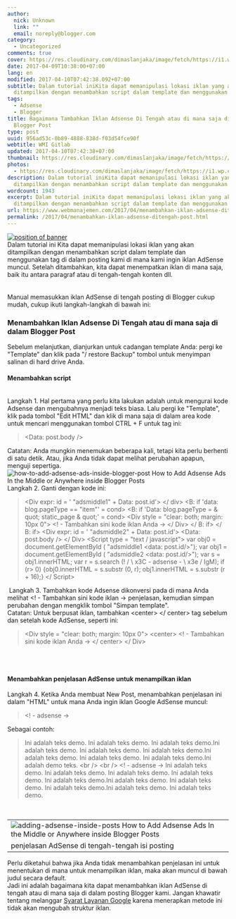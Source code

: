 ```yaml
---
author:
  nick: Unknown
  link: ""
  email: noreply@blogger.com
category:
  - Uncategorized
comments: true
cover: https://res.cloudinary.com/dimaslanjaka/image/fetch/https://i1.wp.com/4.bp.blogspot.com/-Z4TdEbpcxn0/UthBZXiyPYI/AAAAAAAAF40/nwthnaxPQuw/s1600/insert-adsense-into-blogger-post.png?zoom=1.5&ssl=1
date: 2017-04-09T10:38:00+07:00
lang: en
modified: 2017-04-10T07:42:38.092+07:00
subtitle: Dalam tutorial iniKita dapat memanipulasi lokasi iklan yang akan
  ditampilkan dengan menambahkan script dalam template dan menggunakan tag
tags:
  - Adsense
  - Blogger
title: Bagaimana Tambahkan Iklan Adsense Di Tengah atau di mana saja di dalam
  Blogger Post
type: post
uuid: 956ad53c-0b89-4888-838d-f03d54fce90f
webtitle: WMI Gitlab
updated: 2017-04-10T07:42:38+07:00
thumbnail: https://res.cloudinary.com/dimaslanjaka/image/fetch/https://i1.wp.com/4.bp.blogspot.com/-Z4TdEbpcxn0/UthBZXiyPYI/AAAAAAAAF40/nwthnaxPQuw/s1600/insert-adsense-into-blogger-post.png?zoom=1.5&ssl=1
photos:
  - https://res.cloudinary.com/dimaslanjaka/image/fetch/https://i1.wp.com/4.bp.blogspot.com/-Z4TdEbpcxn0/UthBZXiyPYI/AAAAAAAAF40/nwthnaxPQuw/s1600/insert-adsense-into-blogger-post.png?zoom=1.5&ssl=1
description: Dalam tutorial iniKita dapat memanipulasi lokasi iklan yang akan
  ditampilkan dengan menambahkan script dalam template dan menggunakan tag
wordcount: 1943
excerpt: Dalam tutorial iniKita dapat memanipulasi lokasi iklan yang akan
  ditampilkan dengan menambahkan script dalam template dan menggunakan tag
url: https://www.webmanajemen.com/2017/04/menambahkan-iklan-adsense-ditengah-post.html
permalink: /2017/04/menambahkan-iklan-adsense-ditengah-post.html
---
```


<div dir="ltr" trbidi="on"><div class="separator"><a href="https://res.cloudinary.com/practicaldev/image/fetch/4.bp.blogspot.com/-Z4TdEbpcxn0/UthBZXiyPYI/AAAAAAAAF40/nwthnaxPQuw/s1600/insert-adsense-into-blogger-post.png?zoom=1.5&amp;ssl=1" imageanchor="1" rel="noopener noreferer nofollow"><img alt="position of banner" border="0" src="https://res.cloudinary.com/dimaslanjaka/image/fetch/https://res.cloudinary.com/practicaldev/image/fetch/4.bp.blogspot.com/-Z4TdEbpcxn0/UthBZXiyPYI/AAAAAAAAF40/nwthnaxPQuw/s1600/insert-adsense-into-blogger-post.png?zoom=1.5&amp;ssl=1" title="adsense positions"></a></div>Dalam tutorial ini&nbsp;<span class="notranslate">Kita dapat memanipulasi lokasi iklan yang akan ditampilkan dengan menambahkan script dalam template dan menggunakan tag di dalam posting kami di mana kami ingin iklan AdSense muncul.</span><span>&nbsp;</span><span class="notranslate">Setelah ditambahkan, kita dapat menempatkan iklan di mana saja, baik itu antara paragraf atau di tengah-tengah konten dll.</span><br><span class="notranslate"><br></span><br><div><span class="notranslate">Manual memasukkan iklan AdSense di tengah posting di Blogger cukup mudah, cukup ikuti langkah-langkah di bawah ini:</span></div><h3><span class="notranslate">Menambahkan Iklan Adsense Di Tengah atau di mana saja di dalam Blogger Post</span></h3><div><span class="notranslate">Sebelum melanjutkan, dianjurkan untuk cadangan template Anda: pergi ke "Template" dan klik pada "/ restore Backup" tombol untuk menyimpan salinan di hard drive Anda.</span></div><h4><span class="notranslate">Menambahkan script</span></h4><span class="notranslate"></span><br><div><span class="notranslate">Langkah 1. Hal pertama yang perlu kita lakukan adalah untuk mengurai kode Adsense</span><noindex>&nbsp;</noindex><span class="notranslate">dan mengubahnya menjadi teks biasa.</span>&nbsp;<span class="notranslate">Lalu pergi ke "Template", klik pada tombol "Edit HTML" dan klik di mana saja di dalam area kode untuk mencari menggunakan tombol CTRL + F untuk tag ini:</span></div><div><blockquote class="tr_bq"><span class="notranslate"><span><span>&lt;Data: post.body /&gt;</span></span></span></blockquote></div><div><span class="notranslate">Catatan: Anda mungkin menemukan beberapa kali, tetapi kita perlu berhenti di satu detik.</span>&nbsp;<span class="notranslate">Atau, jika Anda tidak dapat melihat perubahan apapun, menguji sepertiga.</span></div><div><img alt="how-to-add-adsense-ads-inside-blogger-post How to Add Adsense Ads In the Middle or Anywhere inside Blogger Posts" border="0" data-recalc-dims="1" scale="1.5" src-orig="https://res.cloudinary.com/dimaslanjaka/image/fetch/https://res.cloudinary.com/practicaldev/image/fetch/3.bp.blogspot.com/-txi86RJaWYk/Utg3xTPV_8I/AAAAAAAAF4Y/LTah2B86lYE/s1600/how-to-add-adsense-ads-inside-blogger-post.png?resize=500%2C307&amp;ssl=1" src="https://res.cloudinary.com/practicaldev/image/fetch/3.bp.blogspot.com/-txi86RJaWYk/Utg3xTPV_8I/AAAAAAAAF4Y/LTah2B86lYE/s1600/how-to-add-adsense-ads-inside-blogger-post.png?zoom=1.5&amp;resize=330%2C197&amp;ssl=1" srcset="https://res.cloudinary.com/practicaldev/image/fetch/3.bp.blogspot.com/-txi86RJaWYk/Utg3xTPV_8I/AAAAAAAAF4Y/LTah2B86lYE/s1600/how-to-add-adsense-ads-inside-blogger-post.png?zoom=1.5&amp;resize=330%2C197&amp;ssl=1" title="Bagaimana Tambahkan Iklan Adsense Di Tengah atau di mana saja di dalam Blogger Post"></div><div><span class="notranslate"></span></div><div><span class="notranslate">Langkah 2. Ganti dengan kode ini:</span></div><div><blockquote class="tr_bq"><span class="notranslate"><span class="notranslate">&lt;Div expr: id = ' "adsmiddle1" + Data: post.id'&gt; &lt;/ div&gt;</span><span>&nbsp;</span></span><span class="notranslate"><span class="notranslate">&lt;B: if 'data: blog.pageType == "item"' = cond&gt;</span><span>&nbsp;</span></span><span class="notranslate"><span class="notranslate">&lt;B: if 'Data: blog.pageType = &amp; quot; static_page &amp; quot;' = cond&gt;</span><span>&nbsp;</span></span><span class="notranslate"><span class="notranslate">&lt;Div style = "clear: both; margin: 10px 0"&gt;</span><span>&nbsp;</span></span><span class="notranslate"><span class="notranslate"><span>&lt;! - Tambahkan sini kode iklan Anda -&gt;</span></span><span>&nbsp;</span></span><span class="notranslate"><span class="notranslate">&lt;/ Div&gt;</span><span>&nbsp;</span></span><span class="notranslate"><span class="notranslate">&lt;/ B: if&gt;</span><span>&nbsp;</span></span><span class="notranslate"><span class="notranslate">&lt;/ B: if&gt;</span><span>&nbsp;</span></span><span class="notranslate"><span class="notranslate">&lt;Div expr: id = ' "adsmiddle2" + Data: post.id'&gt;</span><span>&nbsp;</span></span><span class="notranslate"><span class="notranslate">&lt;Data: post.body /&gt;</span><span>&nbsp;</span></span><span class="notranslate"><span class="notranslate">&lt;/ Div&gt;</span><span>&nbsp;</span></span><span class="notranslate"><span class="notranslate">&lt;Script type = "text / javascript"&gt;</span><span>&nbsp;</span></span><span class="notranslate"><span class="notranslate">var obj0 = document.getElementById ( "adsmiddle1 &lt;data: post.id/&gt;");</span><span>&nbsp;</span></span><span class="notranslate"><span class="notranslate">var obj1 = document.getElementById ( "adsmiddle2 &lt;data: post.id/&gt;");</span><span>&nbsp;</span></span><span class="notranslate"><span class="notranslate">var s = obj1.innerHTML;</span><span>&nbsp;</span></span><span class="notranslate"><span class="notranslate">var r = s.search (! / \ x3C - adsense - \ x3e / IgM);</span><span>&nbsp;</span></span><span class="notranslate"><span class="notranslate">if (r&gt; 0) {obj0.innerHTML = s.substr (0, r); obj1.innerHTML = s.substr (r + 16);}</span><span>&nbsp;</span></span><span class="notranslate"><span class="notranslate">&lt;/ Script&gt;</span></span></blockquote><blockquote class="tr_bq"></blockquote>&nbsp;<span>Langkah 3. Tambahkan kode Adsense dikonversi pada di mana Anda melihat</span><span>&nbsp;</span><span>&lt;! - Tambahkan sini kode iklan -&gt;</span><span>&nbsp;</span><span>penjelasan, kemudian simpan perubahan dengan mengklik tombol "Simpan template".</span><br><div><span class="notranslate">Catatan: Untuk berpusat iklan, tambahkan &lt;center&gt; &lt;/ center&gt; tag sebelum dan setelah kode AdSense, seperti ini:</span></div><blockquote class="tr_bq"><span class="notranslate"><span class="notranslate">&lt;Div style = "clear: both; margin: 10px 0"&gt;</span><span>&nbsp;</span></span><span class="notranslate"><span class="notranslate"><span>&lt;center&gt;</span></span><span>&nbsp;</span></span><span class="notranslate"><span class="notranslate"><span>&lt;! - Tambahkan sini kode iklan Anda -&gt;</span></span><span>&nbsp;</span></span><span class="notranslate"><span class="notranslate"><span>&lt;/ center&gt;</span></span><span>&nbsp;</span></span><span class="notranslate"><span class="notranslate">&lt;/ Div&gt;</span></span></blockquote><br><br><h4><span class="notranslate">Menambahkan penjelasan AdSense untuk menampilkan iklan</span></h4><div><span class="notranslate">Langkah 4. Ketika Anda membuat New Post, menambahkan penjelasan ini dalam "HTML" untuk mana Anda ingin iklan Google AdSense muncul:</span></div><blockquote class="tr_bq"><span class="notranslate"><span>&lt;! - adsense -&gt;</span></span></blockquote><div><span class="notranslate">Sebagai contoh:</span></div><blockquote class="tr_bq"><span class="notranslate"><span class="notranslate">Ini adalah teks demo.</span><span>&nbsp;</span><span class="notranslate">Ini adalah teks demo.</span><span>&nbsp;</span><span class="notranslate">Ini adalah teks demo.</span><span class="notranslate">Ini adalah teks demo.</span><span>&nbsp;</span><span class="notranslate">Ini adalah teks demo.</span><span>&nbsp;</span><span class="notranslate">Ini adalah teks demo.</span><span class="notranslate">Ini adalah teks demo.</span><span>&nbsp;</span><span class="notranslate">Ini adalah teks demo.</span><span>&nbsp;</span><span class="notranslate">Ini adalah teks demo.</span><span class="notranslate">Ini adalah demo teks. &lt;br /&gt; &lt;br /&gt;</span><span>&nbsp;</span></span><span class="notranslate"><span class="notranslate"><span>&lt;! - adsense -&gt;</span>&nbsp;Ini adalah teks demo.</span><span>&nbsp;</span><span class="notranslate">Ini adalah teks demo.</span><span>&nbsp;</span><span class="notranslate">Ini adalah teks demo.</span><span>&nbsp;</span><span class="notranslate">Ini adalah teks demo.</span><span>&nbsp;</span><span class="notranslate">Ini adalah teks demo.</span><span class="notranslate">Ini adalah teks demo.</span><span>&nbsp;</span><span class="notranslate">Ini adalah teks demo.</span><span>&nbsp;</span><span class="notranslate">Ini adalah teks demo.</span><span class="notranslate">Ini adalah teks demo.</span><span>&nbsp;</span><span class="notranslate">Ini adalah teks demo.</span></span></blockquote><div><br></div><table align="center" cellpadding="0" cellspacing="0" class="tr-caption-container"><tbody><tr><td><img alt="adding-adsense-inside-posts How to Add Adsense Ads In the Middle or Anywhere inside Blogger Posts" border="0" data-recalc-dims="1" scale="1.5" src-orig="https://res.cloudinary.com/dimaslanjaka/image/fetch/https://res.cloudinary.com/practicaldev/image/fetch/1.bp.blogspot.com/-hcAdKZfjRyg/Utg5FISx95I/AAAAAAAAF4k/ZbE-Dip3wkk/s1600/adding-adsense-inside-posts.png?resize=420%2C250&amp;ssl=1" src="https://res.cloudinary.com/practicaldev/image/fetch/1.bp.blogspot.com/-hcAdKZfjRyg/Utg5FISx95I/AAAAAAAAF4k/ZbE-Dip3wkk/s1600/adding-adsense-inside-posts.png?zoom=1.5&amp;resize=330%2C193&amp;ssl=1" srcset="https://res.cloudinary.com/practicaldev/image/fetch/1.bp.blogspot.com/-hcAdKZfjRyg/Utg5FISx95I/AAAAAAAAF4k/ZbE-Dip3wkk/s1600/adding-adsense-inside-posts.png?zoom=1.5&amp;resize=330%2C193&amp;ssl=1" title="Bagaimana Tambahkan Iklan Adsense Di Tengah atau di mana saja di dalam Blogger Post"></td></tr><tr><td class="tr-caption"><span class="notranslate">penjelasan AdSense di tengah-tengah isi posting</span></td></tr></tbody></table><div><span class="notranslate">Perlu diketahui bahwa jika Anda tidak menambahkan penjelasan ini untuk menentukan di mana untuk menampilkan iklan, maka akan muncul di bawah judul secara default.</span></div><div><span class="notranslate">Jadi ini adalah bagaimana kita dapat menambahkan iklan AdSense di tengah atau di mana saja di dalam posting Blogger kami.</span>&nbsp;<span class="notranslate">Jangan khawatir tentang melanggar</span>&nbsp;<noindex><span class="notranslate"><a href="http://translate.googleusercontent.com/translate_c?depth=1&amp;nv=1&amp;rurl=translate.google.com&amp;sl=auto&amp;sp=nmt4&amp;tl=id&amp;u=http://l3n4r0xblog.cf/out/aHR0cHM6Ly9hZGYubHkvMTEwMjQ1NjEvaHR0cHM6Ly9zdXBwb3J0Lmdvb2dsZS5jb20vYWRzZW5zZS9hbnN3ZXIvMTM1NDczNj9obD1lbiZhbXA7cmVmX3RvcGljPTEyNzE1MDg%3D&amp;usg=ALkJrhh5osxHpE2Dgf39CHkijm83ZVVAew" rel="noopener noreferer nofollow" target="_blank">Syarat Layanan Google</a></span>&nbsp;</noindex><span class="notranslate">karena menerapkan metode ini tidak akan mengubah struktur iklan.</span></div></div></div>